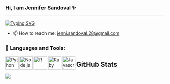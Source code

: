 ### Hi, I am Jennifer Sandoval ✨
<hr>

[![Typing SVG](https://readme-typing-svg.herokuapp.com?font=Fire+code&pause=1000&color=F7093F&width=435&lines=Bioinformatics+engineer+;Junior+web+developer)](https://git.io/typing-svg)



- 📫 How to reach me: jenni.sandoval.28@gmail.com


### 🔨 Languages and Tools:
<a href="https://www.python.org" target="_blank"><img align="left" alt="Python" height ="42px" src="https://raw.githubusercontent.com/rahul-jha98/github_readme_icons/main/language_and_tools/square/python/python.svg"></a>
<a href="https://nodejs.org" target="_blank"><img align="left" alt="Node.js" height ="42px" src="https://raw.githubusercontent.com/rahul-jha98/github_readme_icons/main/language_and_tools/square/node/node.svg"></a>
<a href="https://www.r-project.org/" target="_blank"><img align="left" alt="R" height ="42px" src="https://raw.githubusercontent.com/jmnote/z-icons/master/svg/r.svg"></a>
<a href="https://www.ruby-lang.org/es/" target="_blank"><img align="left" alt="Ruby" height ="42px" src="https://raw.githubusercontent.com/jmnote/z-icons/master/svg/ruby.svg"></a>
<a href="https://www.javascript.com/" target="_blank"><img align="left" alt="Javascript" height ="42px" src="https://raw.githubusercontent.com/jmnote/z-icons/master/svg/javascript.svg"></a>

## GitHub Stats
<a href="https://github.com/anuraghazra/github-readme-stats">
  <img align="center" src="https://github-readme-stats.vercel.app/api/top-langs/?username=JennsiS&langs_count=5&theme=radical" />
</a>

<!--
<a href="https://github.com/anuraghazra/github-readme-stats">
  <img align="center" src="https://github-readme-stats.anuraghazra1.vercel.app/api?username=JennsiS&show_icons=true&line_height=27&include_all_commits=true&theme=radical" alt="My github stats" />
</a>
-->


 
 
<!--[![Anurag's GitHub stats](https://github-readme-stats.vercel.app/api?username=JennsiS)](https://github.com/anuraghazra/github-readme-stats) -->

<!--
**JennsiS/JennsiS** is a ✨ _special_ ✨ repository because its `README.md` (this file) appears on your GitHub profile.

Here are some ideas to get you started:

- 🔭 I’m currently working on ...
- 🌱 I’m currently learning ...
- 👯 I’m looking to collaborate on ...
- 🤔 I’m looking for help with ...
- 💬 Ask me about ...
- 📫 How to reach me: ...
- 😄 Pronouns: ...
- ⚡ Fun fact: ...
-->
